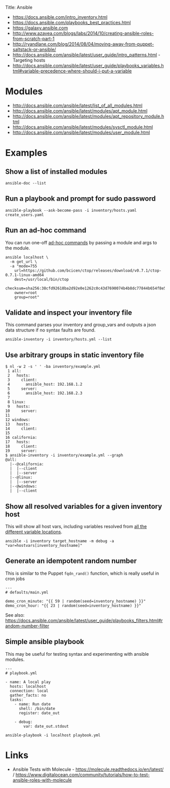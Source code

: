 Title: Ansible

- <https://docs.ansible.com/intro_inventory.html>
- <https://docs.ansible.com/playbooks_best_practices.html>
- <https://galaxy.ansible.com>
- <http://www.azavea.com/blogs/labs/2014/10/creating-ansible-roles-from-scratch-part-1>
- <http://ryandlane.com/blog/2014/08/04/moving-away-from-puppet-saltstack-or-ansible/>
- <http://docs.ansible.com/ansible/latest/user_guide/intro_patterns.html> - Targeting hosts
- <http://docs.ansible.com/ansible/latest/user_guide/playbooks_variables.html#variable-precedence-where-should-i-put-a-variable>

# Modules

- <http://docs.ansible.com/ansible/latest/list_of_all_modules.html>
- <http://docs.ansible.com/ansible/latest/modules/apt_module.html>
- <http://docs.ansible.com/ansible/latest/modules/apt_repository_module.html>
- <http://docs.ansible.com/ansible/latest/modules/sysctl_module.html>
- <http://docs.ansible.com/ansible/latest/modules/user_module.html>

# Examples

## Show a list of installed modules

```
ansible-doc --list
```

## Run a playbook and prompt for sudo password

```
ansible-playbook --ask-become-pass -i inventory/hosts.yaml create_users.yaml
```

## Run an ad-hoc command

You can run one-off [ad-hoc commands](https://docs.ansible.com/ansible/2.6/user_guide/intro_adhoc.html) by passing a module and args to the module.

```
ansible localhost \
  -m get_url \
  -a "mode=755
    url=https://github.com/bcicen/ctop/releases/download/v0.7.1/ctop-0.7.1-linux-amd64
    dest=/usr/local/bin/ctop
    checksum=sha256:38cfd92618ba2d92e0e1262c0c43d7690074b4b8dc77844b654f8e565166b577
    owner=root
    group=root"
```

## Validate and inspect your inventory file

This command parses your inventory and group_vars and outputs a json data structure if no syntax faults are found.

```
ansible-inventory -i inventory/hosts.yml --list
```

## Use arbitrary groups in static inventory file

```
$ nl -w 2 -s ' ' -ba inventory/example.yml
 1 all:
 2   hosts:
 3     client:
 4       ansible_host: 192.168.1.2
 5     server:
 6       ansible_host: 192.168.2.3
 7
 8 linux:
 9   hosts:
10     server:
11
12 windows:
13   hosts:
14     client:
15
16 california:
17   hosts:
18     client:
19     server:
$ ansible-inventory -i inventory/example.yml --graph
@all:
  |--@california:
  |  |--client
  |  |--server
  |--@linux:
  |  |--server
  |--@windows:
  |  |--client
```

## Show all resolved variables for a given inventory host

This will show all host vars, including variables resolved from [all the different variable locations](http://docs.ansible.com/ansible/latest/user_guide/playbooks_variables.html#variable-precedence-where-should-i-put-a-variable).

```
ansible -i inventory target_hostname -m debug -a "var=hostvars[inventory_hostname]"
```

## Generate an idempotent random number

This is similar to the Puppet `fqdn_rand()` function, which is really useful in cron jobs

```
---
# defaults/main.yml

demo_cron_minute: "{{ 59 | random(seed=inventory_hostname) }}"
demo_cron_hour: "{{ 23 | random(seed=inventory_hostname) }}"
```

See also: <https://docs.ansible.com/ansible/latest/user_guide/playbooks_filters.html#random-number-filter>

## Simple ansible playbook

This may be useful for testing syntax and experimenting with ansible modules.

```
---
# playbook.yml

- name: A local play
  hosts: localhost
  connection: local
  gather_facts: no
  tasks:
    - name: Run date
      shell: /bin/date
      register: date_out

    - debug:
        var: date_out.stdout
```

`ansible-playbook -i localhost playbook.yml`

# Links

- Ansible Tests with Molecule - <https://molecule.readthedocs.io/en/latest/> / <https://www.digitalocean.com/community/tutorials/how-to-test-ansible-roles-with-molecule>
